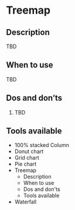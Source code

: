 <!---
Treemap - Part-to-a-whole content
-->

<!--- Treemap icon assets/img/part_to_a_whole/treemap_icon.svg --->
# Treemap

## Description

TBD

## When to use

TBD

## Dos and don’ts <!--- assets/img/part_to_a_whole/treemap_dosdonts_1.svg --->

1. TBD


## Tools available
<!--- Buttons with link to the different tools --->


<!---
Side bar 
-->
- 100% stacked Column
- Donut chart
- Grid chart
- Pie chart
- Treemap
    - Description
    - When to use
    - Dos and don'ts
    - Tools available
- Waterfall

